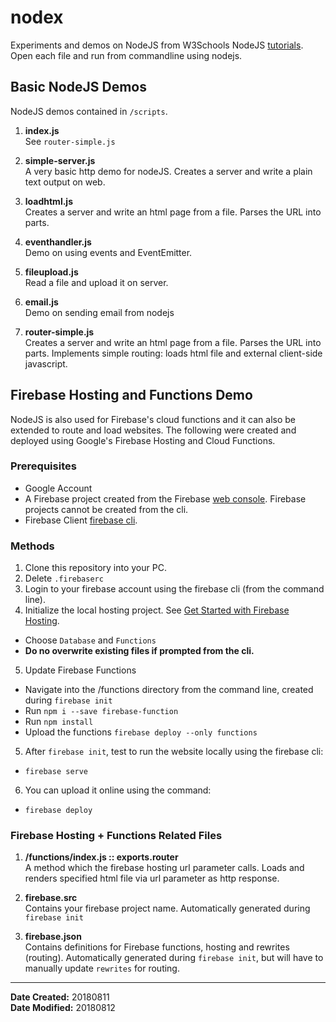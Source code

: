# nodex

Experiments and demos on NodeJS from W3Schools NodeJS [tutorials](https://www.w3schools.com/nodejs/default.asp). Open each file and run from commandline using nodejs.


## Basic NodeJS Demos

NodeJS demos contained in `/scripts`.

1. **index.js**<br>
See `router-simple.js`

2. **simple-server.js**<br>
A very basic http demo for nodeJS. Creates a server and write a plain text output on web.

3. **loadhtml.js**<br>
Creates a server and write an html page from a file. Parses the URL into parts.

4. **eventhandler.js**<br>
Demo on using events and EventEmitter.

5. **fileupload.js**<br>
Read a file and upload it on server.

6. **email.js**<br>
Demo on sending email from nodejs

7. **router-simple.js**<br>
Creates a server and write an html page from a file. Parses the URL into parts. Implements simple routing: loads html file and external client-side javascript.

## Firebase Hosting and Functions Demo

NodeJS is also used for Firebase's cloud functions and it can also be extended to route and load websites. The following were created and deployed using Google's Firebase Hosting and Cloud Functions. 

### Prerequisites
- Google Account
- A Firebase project created from the Firebase [web console](https://console.firebase.google.com/). Firebase projects cannot be created from the cli.
- Firebase Client [firebase cli](https://firebase.google.com/docs/cli/).

### Methods

1. Clone this repository into your PC.
2. Delete `.firebaserc`
3. Login to your firebase account using the firebase cli (from the command line).
4. Initialize the local hosting project. See [
Get Started with Firebase Hosting](https://firebase.google.com/docs/hosting/quickstart). 
  - Choose `Database` and `Functions`
  - **Do no overwrite existing files if prompted from the cli.**
5. Update Firebase Functions
  - Navigate into the /functions directory from the command line, created during `firebase init`
  - Run `npm i --save firebase-function`
  - Run `npm install`
  - Upload the functions `firebase deploy --only functions`
5. After `firebase init`, test to run the website locally using the firebase cli:
  - `firebase serve`
6. You can upload it online using the command:
  - `firebase deploy`



### Firebase Hosting + Functions Related Files


1. **/functions/index.js :: exports.router**<br>
A method which the firebase hosting url parameter calls. Loads and renders specified html file via url parameter as http response.

2. **firebase.src**<br>
Contains your firebase project name. Automatically generated during `firebase init`

3. **firebase.json**<br>
Contains definitions for Firebase functions, hosting and rewrites (routing). Automatically generated during `firebase init`, but will have to manually update `rewrites` for routing.



---

**Date Created:** 20180811<br>
**Date Modified:** 20180812
